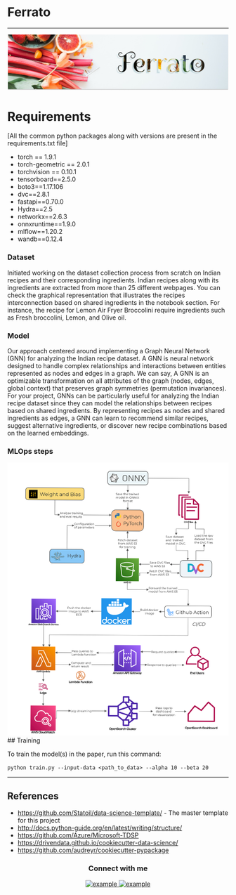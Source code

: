 
# Ferrato


---
![Ferrato](https://github.com/Sparten-Ashvinee/Ferrato/blob/master/food.png)

# Requirements
[All the common python packages along with versions are present in the requirements.txt file]
- torch == 1.9.1
- torch-geometric == 2.0.1
- torchvision == 0.10.1
- tensorboard==2.5.0
- boto3==1.17.106
- dvc==2.8.1
- fastapi==0.70.0
- Hydra==2.5
- networkx==2.6.3
- onnxruntime==1.9.0
- mlflow==1.20.2
- wandb==0.12.4


### Dataset
Initiated working on the dataset collection process from scratch on Indian recipes and their corresponding ingredients. Indian recipes along with its ingredients are extracted from more than 25 different webpages. You can check the graphical representation that illustrates the recipes interconnection based on shared ingredients in the notebook section. For instance, the recipe for Lemon Air Fryer Broccolini require ingredients such as Fresh broccolini, Lemon, and Olive oil. 

### Model
Our approach centered around implementing a Graph Neural Network (GNN) for analyzing the Indian recipe dataset. A GNN is neural network designed to handle complex relationships and interactions between entities represented as nodes and edges in a graph. We can say, A GNN is an optimizable transformation on all attributes of the graph (nodes, edges, global context) that preserves graph symmetries (permutation invariances).  
For your project, GNNs can be particularly useful for analyzing the Indian recipe dataset since they can model the relationships between recipes based on shared ingredients. By representing recipes as nodes and shared ingredients as edges, a GNN can learn to recommend similar recipes, suggest alternative ingredients, or discover new recipe combinations based on the learned embeddings.

### MLOps steps


<img src="https://github.com/Sparten-Ashvinee/Ferrato/blob/5fc6f1d3c57617bf7ad316555a8911cb9c5cbc1c/imgs/workflows2.png">
## Training

To train the model(s) in the paper, run this command:

```train
python train.py --input-data <path_to_data> --alpha 10 --beta 20
```


-----------------------------------------------------------------------------------------------------------------------------------------------------------------







## References
* https://github.com/Statoil/data-science-template/ - The master template for this project
* http://docs.python-guide.org/en/latest/writing/structure/
* https://github.com/Azure/Microsoft-TDSP
* https://drivendata.github.io/cookiecutter-data-science/
* https://github.com/audreyr/cookiecutter-pypackage

<h3 align="center">Connect with me</h3>

<div style="margin-top:10px" align="center">
  <div>
    <a  href="https://linkedin.com/in/example" target="_blank">
      <img src="https://img.shields.io/badge/Linked%20In-0A66C2.svg?style=for-the-badge&logo=linkedin&logoColor=white" alt="example"/>
    </a>
    <a href="https://twitter.com/example" target="_blank">
      <img src="https://img.shields.io/badge/Twitter-1DA1F2.svg?style=for-the-badge&logo=twitter&logoColor=white" alt="example"/>
    </a>
  </div>
</div> 
